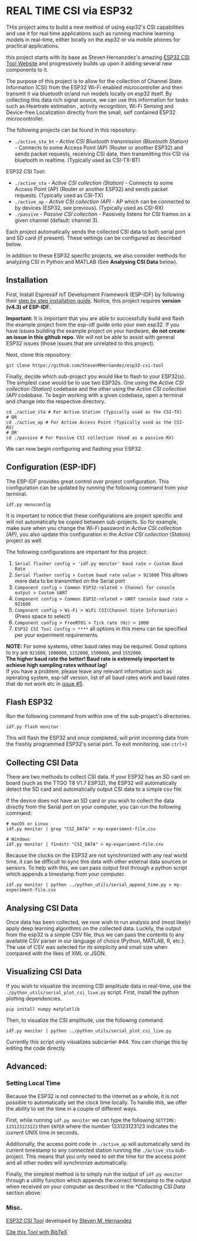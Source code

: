 # REAL TIME CSI via ESP32

THis project aims to build a new method of using esp32's CSI capabilities and use it for real time applications such as running machine learning models in real-time, either locally on the esp32 or via mobile phones for practical applications.

this project starts with its base as Steven Hernanzdez's amazing [ESP32 CSI Tool Website](https://stevenmhernandez.github.io/ESP32-CSI-Tool/) and progressively builds up upon it adding several new components to it. 

The purpose of this project is to allow for the collection of Channel State Information (CSI) from the ESP32 Wi-Fi enabled microcontroller and then transmit it via bluetooth or/and run models locally on esp32 itself.
By collecting this data rich signal source, we can use this information for tasks such as Heartrate estimation , activity recognition, Wi-Fi Sensing and Device-free Localization directly from the small, self contained ESP32 microcontroller.  

The following projects can be found in this repository:
* `./active_sta_bt` - *Active CSI Bluetooth transmission (Bluetooth Station)* - Connects to some Access Point (AP) (Router or another ESP32) and sends packet requests, receiving CSI data, then transmitting this CSI via bluetooth in realtime. (Typically used as CSI-TX-BT) 

ESP32 CSI Tool:
* `./active_sta` - *Active CSI collection (Station)* - Connects to some Access Point (AP) (Router or another ESP32) and sends packet requests. (Typically used as CSI-TX) 
* `./active_ap` - *Active CSI collection (AP)* - AP which can be connected to by devices (ESP32, see previous). (Typically used as CSI-RX)
* `./passive` - *Passive CSI collection* - Passively listens for CSI frames on a given channel (default: channel 3).

Each project automatically sends the collected CSI data to both serial port and SD card (if present). 
These settings can be configured as described below. 

In addition to these ESP32 specific projects, we also consider methods for analyzing CSI in Python and MATLAB (See **Analysing CSI Data** below). 

## Installation

First, Install Espressif IoT Development Framework (ESP-IDF) by following their [step by step installation guide](https://docs.espressif.com/projects/esp-idf/en/release-v4.3/esp32/get-started/index.html).
Notice, this project requires **version (v4.3) of ESP-IDF**.  

**Important:** It is important that you are able to successfully build and flash the example project from the esp-idf guide onto your own esp32.
If you have issues building the example project on your hardware, **do not create an issue in this github repo**.
We will not be able to assist with general ESP32 issues (those issues that are unrelated to this project).  

Next, clone this repository:

```
git clone https://github.com/StevenMHernandez/esp32-csi-tool
```

Finally, decide which sub-project you would like to flash to your ESP32(s). 
The simplest case would be to use two ESP32s. 
One using the *Active CSI collection (Station)* codebase and the other using the *Active CSI collection (AP)* codebase. 
To begin working with a given codebase, open a terminal and change into the respective directory.

```
cd ./active_sta # For Active Station (Typically used as the CSI-TX)
# OR
cd ./active_ap # For Active Access Point (Typically used as the CSI-RX)
# OR
cd ./passive # For Passive CSI collection (Used as a passive-RX)
```

We can now begin configuring and flashing your ESP32.

## Configuration (ESP-IDF)

The ESP-IDF provides great control over project configuration. 
This configuration can be updated by running the following command from your terminal.

```
idf.py menuconfig
```

It is important to notice that these configurations are project specific and will not automatically be copied between sub-projects. 
So for example, make sure when you change the Wi-Fi password in *Active CSI collection (AP)*, you also update this configuration in the *Active CSI collection (Station)* project as well.

The following configurations are important for this project:

1. `Serial flasher config > 'idf.py monitor' baud rate > Custom Baud Rate`
2. `Serial flasher config > Custom baud rate value > 921600` This allows more data to be transmitted on the Serial port
3. `Component config > Common ESP32-related > Channel for console output > Custom UART`
4. `Component config > Common ESP32-related > UART console baud rate > 921600`
5. `Component config > Wi-Fi > WiFi CSI(Channel State Information)` (Press space to select)
6. `Component config > FreeRTOS > Tick rate (Hz) > 1000`
7. `ESP32 CSI Tool Config > ****` all options in this menu can be specified per your experiment requirements.

**NOTE:** For some systems, other baud rates may be required. Good options to try are `921600`, `1000000`, `1152000`, `1500000`, and `1552000`.  
**The higher baud rate the better! Baud rate is extremely important to achieve high sampling rates without lag!**  
If you have a problem, please leave any relevant information such as operating system, esp-idf version, list of all baud rates work and baud rates that do not work etc in [issue #5](https://github.com/StevenMHernandez/ESP32-CSI-Tool/issues/5). 

## Flash ESP32

Run the following command from within one of the sub-project's directories.

```
idf.py flash monitor
```

This will flash the ESP32 and once completed, will print incoming data from the freshly programmed ESP32's serial port. 
To exit monitoring, use `ctrl+]`

## Collecting CSI Data

There are two methods to collect CSI data. 
If your ESP32 has an SD card on board (such as the TTGO T8 V1.7 ESP32), the ESP32 will automatically detect the SD card and automatically output CSI data to a simple csv file.

If the device does not have an SD card or you wish to collect the data directly from the Serial port on your computer, you can run the following command:

```
# macOS or Linux
idf.py monitor | grep "CSI_DATA" > my-experiment-file.csv

# Windows
idf.py monitor | findstr "CSI_DATA" > my-experiment-file.csv 
```

Because the clocks on the ESP32 are not synchronized with any real world time, it can be difficult to sync this data with other external data sources or sensors. 
To help with this, we can pass output first through a python script which appends a timestamp from your computer.

```
idf.py monitor | python ../python_utils/serial_append_time.py > my-experiment-file.csv

```

## Analysing CSI Data

Once data has been collected, we now wish to run analysis and (most likely) apply deep learning algorithms on the collected data. 
Luckily, the output from the esp32 is a simple CSV file, thus we can pass the contents to any available CSV parser in our language of choice (Python, MATLAB, R, etc.). 
The use of CSV was selected for its simplicity and small size when compared with the likes of XML or JSON.

## Visualizing CSI Data

If you wish to visualize the incoming CSI amplitude data in real-time, use the `./python_utils/serial_plot_csi_live.py` script. 
First, install the python plotting dependencies.

```
pip install numpy matplotlib
```

Then, to visualize the CSI amplitude, use the following command. 

```
idf.py monitor | python ../python_utils/serial_plot_csi_live.py
```

Currently this script only visualizes subcarrier #44. You can change this by editing the code directly.

## Advanced:

### Setting Local Time

Because the ESP32 is not connected to the internet as a whole, it is not possible to automatically set the clock time locally.
To handle this, we offer the ability to set the time in a couple of different ways.

First, while running `idf.py monitor` we can type the following `SETTIME: 123123123123` then `ENTER` where the number 123123123123 indicates the current UNIX time in seconds.

Additionally, the access point code in `./active_ap` will automatically send its current timestamp to any connected station running the `./active_sta` sub-project.
This means that you only need to set the time for the access point and all other nodes will synchronize automatically.

Finally, the simplest method is to simply run the output of `idf.py monitor` through a utility function which appends the correct timestamp to the output when received on your computer as described in the **Collecting CSI Data* section above.

### Misc.

[ESP32 CSI Tool](https://stevenmhernandez.github.io/ESP32-CSI-Tool/) developed by [Steven M. Hernandez](https://github.com/StevenMHernandez)

[Cite this Tool with BibTeX](https://raw.githubusercontent.com/StevenMHernandez/ESP32-CSI-Tool/master/docs/bibtex/esp32_csi_tool_wowmom.bib)

